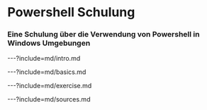 # Powershell Schulung

### Eine Schulung über die Verwendung von Powershell in Windows Umgebungen

---?include=md/intro.md

---?include=md/basics.md

---?include=md/exercise.md

---?include=md/sources.md
